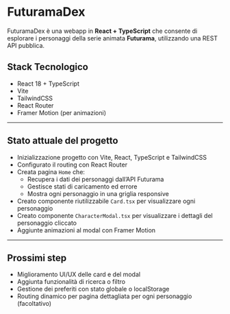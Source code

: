 # FuturamaDex

FuturamaDex è una webapp in **React + TypeScript** che consente di esplorare i personaggi della serie animata **Futurama**, utilizzando una REST API pubblica.

## Stack Tecnologico

- React 18 + TypeScript
- Vite
- TailwindCSS
- React Router
- Framer Motion (per animazioni)

---

## Stato attuale del progetto

- Inizializzazione progetto con Vite, React, TypeScript e TailwindCSS
- Configurato il routing con React Router
- Creata pagina `Home` che:
  - Recupera i dati dei personaggi dall’API Futurama
  - Gestisce stati di caricamento ed errore
  - Mostra ogni personaggio in una griglia responsive
- Creato componente riutilizzabile `Card.tsx` per visualizzare ogni personaggio
- Creato componente `CharacterModal.tsx` per visualizzare i dettagli del personaggio cliccato
- Aggiunte animazioni al modal con Framer Motion

---

## Prossimi step

- Miglioramento UI/UX delle card e del modal
- Aggiunta funzionalità di ricerca o filtro
- Gestione dei preferiti con stato globale o localStorage
- Routing dinamico per pagina dettagliata per ogni personaggio (facoltativo)
